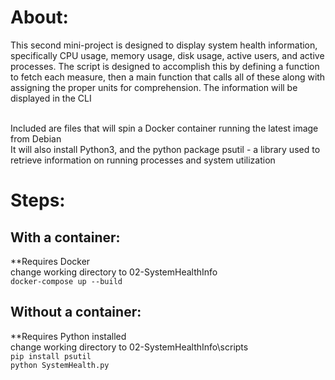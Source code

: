 # About:
This second mini-project is designed to display system health information, specifically CPU usage, memory usage, disk usage, active users, and active processes.
The script is designed to accomplish this by defining a function to fetch each measure, then a main function that calls all of these along with assigning the proper units for comprehension.
The information will be displayed in the CLI <br>
<br>

Included are files that will spin a Docker container running the latest image from Debian <br>
It will also install Python3, and the python package psutil - a library used to retrieve information on running processes and system utilization

# Steps:

## With a container:
**Requires Docker <br>
change working directory to 02-SystemHealthInfo <br>
`docker-compose up --build` <br>

## Without a container:
**Requires Python installed <br>
change working directory to 02-SystemHealthInfo\scripts <br>
`pip install psutil` <br>
`python SystemHealth.py` <br>


